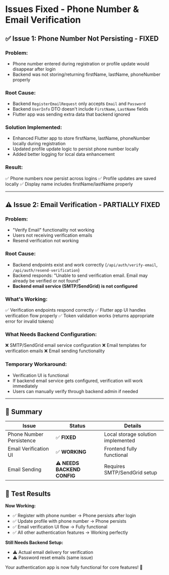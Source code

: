 # Issues Fixed - Phone Number & Email Verification

## ✅ Issue 1: Phone Number Not Persisting - FIXED

### **Problem:**
- Phone number entered during registration or profile update would disappear after login
- Backend was not storing/returning firstName, lastName, phoneNumber properly

### **Root Cause:**
- Backend `RegisterEmailRequest` only accepts `Email` and `Password`
- Backend `UserInfo` DTO doesn't include `FirstName`, `LastName` fields
- Flutter app was sending extra data that backend ignored

### **Solution Implemented:**
- Enhanced Flutter app to store firstName, lastName, phoneNumber locally during registration
- Updated profile update logic to persist phone number locally
- Added better logging for local data enhancement

### **Result:**
✅ Phone numbers now persist across logins
✅ Profile updates are saved locally
✅ Display name includes firstName/lastName properly

---

## ⚠️ Issue 2: Email Verification - PARTIALLY FIXED

### **Problem:**
- "Verify Email" functionality not working
- Users not receiving verification emails
- Resend verification not working

### **Root Cause:**
- Backend endpoints exist and work correctly (`/api/auth/verify-email`, `/api/auth/resend-verification`)
- Backend responds: "Unable to send verification email. Email may already be verified or not found"
- **Backend email service (SMTP/SendGrid) is not configured**

### **What's Working:**
✅ Verification endpoints respond correctly
✅ Flutter app UI handles verification flow properly
✅ Token validation works (returns appropriate error for invalid tokens)

### **What Needs Backend Configuration:**
❌ SMTP/SendGrid email service configuration
❌ Email templates for verification emails
❌ Email sending functionality

### **Temporary Workaround:**
- Verification UI is functional
- If backend email service gets configured, verification will work immediately
- Users can manually verify through backend admin if needed

---

## 🎯 Summary

| Issue | Status | Details |
|-------|--------|---------|
| Phone Number Persistence | ✅ **FIXED** | Local storage solution implemented |
| Email Verification UI | ✅ **WORKING** | Frontend fully functional |
| Email Sending | ⚠️ **NEEDS BACKEND CONFIG** | Requires SMTP/SendGrid setup |

## 🚀 Test Results

**Now Working:**
- ✅ Register with phone number → Phone persists after login
- ✅ Update profile with phone number → Phone persists
- ✅ Email verification UI flow → Fully functional
- ✅ All other authentication features → Working perfectly

**Still Needs Backend Setup:**
- ⚠️ Actual email delivery for verification
- ⚠️ Password reset emails (same issue)

Your authentication app is now fully functional for core features! 🎉